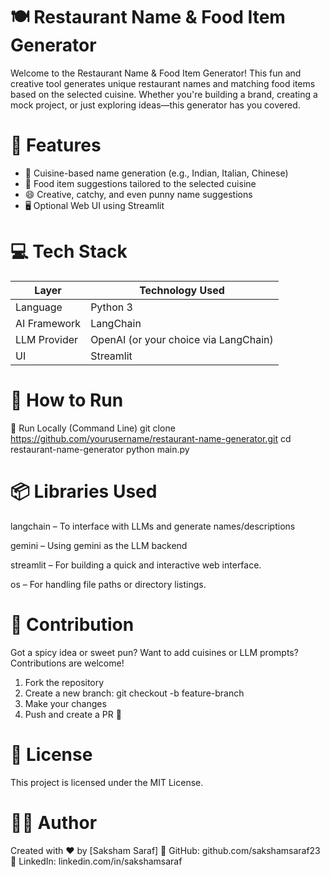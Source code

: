 # 🍽️ Restaurant Name & Food Item Generator

Welcome to the Restaurant Name & Food Item Generator! This fun and creative tool generates unique restaurant names and matching food items based on the selected cuisine. Whether you're building a brand, creating a mock project, or just exploring ideas—this generator has you covered.

# 🔧 Features

- 🎯 Cuisine-based name generation (e.g., Indian, Italian, Chinese)
- 🍕 Food item suggestions tailored to the selected cuisine
- 😄 Creative, catchy, and even punny name suggestions
- 🖥️ Optional Web UI using Streamlit

# 💻 Tech Stack

| Layer         | Technology Used                       |
| ------------- | ------------------------------------- |
| Language      | Python 3                              |
| AI Framework  | LangChain                             |
| LLM Provider  | OpenAI (or your choice via LangChain) |
| UI            | Streamlit                             |



# 🚀 How to Run

🧪 Run Locally (Command Line)
git clone https://github.com/yourusername/restaurant-name-generator.git
cd restaurant-name-generator
python main.py

# 📦 Libraries Used

langchain – To interface with LLMs and generate names/descriptions

gemini – Using gemini as the LLM backend

streamlit – For building a quick and interactive web interface.

os – For handling file paths or directory listings.

# 🙌 Contribution
Got a spicy idea or sweet pun? Want to add cuisines or LLM prompts?
Contributions are welcome!
1. Fork the repository
2. Create a new branch: git checkout -b feature-branch
3. Make your changes
4. Push and create a PR 🚀

# 📜 License
This project is licensed under the MIT License.

# 👨‍💻 Author
Created with ❤️ by [Saksham Saraf]
🔗 GitHub: github.com/sakshamsaraf23
🔗 LinkedIn: linkedin.com/in/sakshamsaraf

